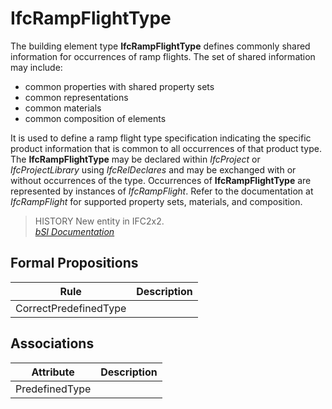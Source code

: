 IfcRampFlightType
=================
The building element type **IfcRampFlightType** defines commonly shared
information for occurrences of ramp flights. The set of shared information may
include:  
  
* common properties with shared property sets  
* common representations  
* common materials  
* common composition of elements  
  
It is used to define a ramp flight type specification indicating the specific
product information that is common to all occurrences of that product type.
The **IfcRampFlightType** may be declared within _IfcProject_ or
_IfcProjectLibrary_ using _IfcRelDeclares_ and may be exchanged with or
without occurrences of the type. Occurrences of **IfcRampFlightType** are
represented by instances of _IfcRampFlight_. Refer to the documentation at
_IfcRampFlight_ for supported property sets, materials, and composition.  
  
> HISTORY  New entity in IFC2x2.  
[ _bSI
Documentation_](https://standards.buildingsmart.org/IFC/DEV/IFC4_2/FINAL/HTML/schema/ifcsharedbldgelements/lexical/ifcrampflighttype.htm)


Formal Propositions
-------------------
| Rule                  | Description   |
|-----------------------|---------------|
| CorrectPredefinedType |               |

Associations
------------
| Attribute      | Description   |
|----------------|---------------|
| PredefinedType |               |

